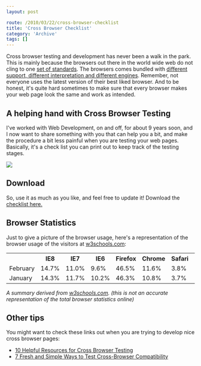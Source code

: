```yaml
---
layout: post

route: /2010/03/22/cross-browser-checklist
title: 'Cross Browser Checklist'
category: 'Archive'
tags: []
---
```


Cross browser testing and development has never been a walk in the park. This is
mainly because the browsers out there in the world wide web do not cling to one
<a class="ph" target="_blank" rel="noopener noreferrer" href="http://www.w3.org/standards/webdesign/">set
of standards</a>. The browsers comes bundled with
<a class="ph" target="_blank" rel="noopener noreferrer" href="https://en.wikipedia.org/wiki/Comparison_of_web_browsers">different
support, different interpretation and different engines</a>. Remember, not
everyone uses the latest version of their best liked browser. And to be honest,
it's quite hard sometimes to make sure that every browser makes your web page
look the same and work as intended.

## A helping hand with Cross Browser Testing

I've worked with Web Development, on and off, for about 9 years soon, and I now
want to share something with you that can help you a bit, and make the procedure
a bit less painful when you are testing your web pages. Basically, it's a check
list you can print out to keep track of the testing stages.

[![](/img/blog/imged8ad929e34f4b1f064b21c33d6c4f14.webp)](/img/blog/imged8ad929e34f4b1f064b21c33d6c4f14.webp)

## Download

So, use it as much as you like, and feel free to update it! Download the
<a class="ph" target="_blank" rel="noopener noreferrer" href="https://phun-ky.net/files/crossbrowserchecklist.pdf">checklist
here.</a>

## Browser Statistics

Just to give a picture of the browser usage, here's a representation of the
browser usage of the visitors at [w3schools.com](http://w3schools.com):

<table class="table">
<tr class="">
    <th width="12%"></th>
    <th width="12%">IE8</th>
    <th width="12%">IE7</th>
    <th width="12%">IE6</th>
    <th width="12%">Firefox</th>
    <th width="12%">Chrome</th>
    <th width="12%">Safari</th>
    <th width="12%">Opera</th>
  </tr>
 <tr>
    <td>February</td>
    <td>14.7%</td>
    <td>11.0%</td>
    <td>9.6%</td>
    <td>46.5%</td>
    <td>11.6%</td>
    <td>3.8%</td>
    <td>2.1%</td>
  </tr>
 <tr>
    <td>January</td>
    <td>14.3%</td>
    <td>11.7%</td>
    <td>10.2%</td>
    <td>46.3%</td>
    <td>10.8%</td>
    <td>3.7%</td>
    <td>2.2%</td>
  </tr>

</table>

<em>A summary derived from
[w3schools.com](http://www.w3schools.com/browsers/browsers_stats.asp). (this is
not an accurate representation of the total browser statistics online)</em>

## Other tips

You might want to check these links out when you are trying to develop nice
cross browser pages:

- <a class="ph" target="_blank" rel="noopener noreferrer" href="http://designm.ag/resources/cross-browser-testing/" rel="">10
  Helpful Resources for Cross Browser Testing</a>
- <a class="ph" target="_blank" rel="noopener noreferrer" href="http://freelancefolder.com/7-fresh-and-simple-ways-to-test-cross-browser-compatibility/" rel="">7
  Fresh and Simple Ways to Test Cross-Browser Compatibility</a>
